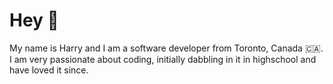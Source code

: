 # Hey 👋

My name is Harry and I am a software developer from Toronto, Canada 🇨🇦.
I am very passionate about coding, initially dabbling in it in highschool and have loved it since.
